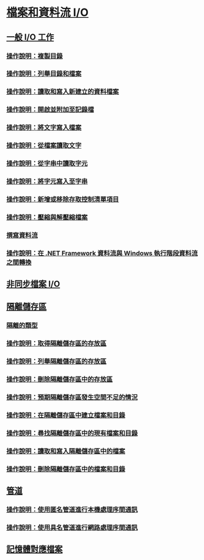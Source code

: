 # [檔案和資料流 I/O](index.md)
## [一般 I/O 工作](common-i-o-tasks.md)
### [操作說明：複製目錄](how-to-copy-directories.md)
### [操作說明：列舉目錄和檔案](how-to-enumerate-directories-and-files.md)
### [操作說明：讀取和寫入新建立的資料檔案](how-to-read-and-write-to-a-newly-created-data-file.md)
### [操作說明：開啟並附加至記錄檔](how-to-open-and-append-to-a-log-file.md)
### [操作說明：將文字寫入檔案](how-to-write-text-to-a-file.md)
### [操作說明：從檔案讀取文字](how-to-read-text-from-a-file.md)
### [操作說明：從字串中讀取字元](how-to-read-characters-from-a-string.md)
### [操作說明：將字元寫入至字串](how-to-write-characters-to-a-string.md)
### [操作說明：新增或移除存取控制清單項目](how-to-add-or-remove-access-control-list-entries.md)
### [操作說明：壓縮與解壓縮檔案](how-to-compress-and-extract-files.md)
### [撰寫資料流](composing-streams.md)
### [操作說明：在 .NET Framework 資料流與 Windows 執行階段資料流之間轉換](how-to-convert-between-dotnet-streams-and-winrt-streams.md)
## [非同步檔案 I/O](asynchronous-file-i-o.md)
## [隔離儲存區](isolated-storage.md)
### [隔離的類型](types-of-isolation.md)
### [操作說明：取得隔離儲存區的存放區](how-to-obtain-stores-for-isolated-storage.md)
### [操作說明：列舉隔離儲存區的存放區](how-to-enumerate-stores-for-isolated-storage.md)
### [操作說明：刪除隔離儲存區中的存放區](how-to-delete-stores-in-isolated-storage.md)
### [操作說明：預期隔離儲存區發生空間不足的情況](how-to-anticipate-out-of-space-conditions-with-isolated-storage.md)
### [操作說明：在隔離儲存區中建立檔案和目錄](how-to-create-files-and-directories-in-isolated-storage.md)
### [操作說明：尋找隔離儲存區中的現有檔案和目錄](how-to-find-existing-files-and-directories-in-isolated-storage.md)
### [操作說明：讀取和寫入隔離儲存區中的檔案](how-to-read-and-write-to-files-in-isolated-storage.md)
### [操作說明：刪除隔離儲存區中的檔案和目錄](how-to-delete-files-and-directories-in-isolated-storage.md)
## [管道](pipe-operations.md)
### [操作說明：使用匿名管道進行本機處理序間通訊](how-to-use-anonymous-pipes-for-local-interprocess-communication.md)
### [操作說明：使用具名管道進行網路處理序間通訊](how-to-use-named-pipes-for-network-interprocess-communication.md)
## [記憶體對應檔案](memory-mapped-files.md)
